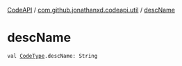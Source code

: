 [CodeAPI](../index.md) / [com.github.jonathanxd.codeapi.util](index.md) / [descName](.)

# descName

`val `[`CodeType`](../com.github.jonathanxd.codeapi.type/-code-type/index.md)`.descName: String`